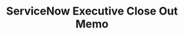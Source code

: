---
highlight: "false" 
title: "ServiceNow Executive Close Out Memo"
description: "In 2021, the ITVMO launched an OEM assessment of ServiceNow. This memo serves as an executive summary of the engagement."
url-link: "https://community.max.gov/download/attachments/2314102898/ServiceNow%20-%20Executive%20Memo%20-%20Assessment%20Closeout.pdf?api=v2"
type: "PDF"
gov-only: "true"
is-external: "false"
publication-date: "August 01, 2022"
reading-time: "5"
resource-type: "report"
filter: "acquisition-best-practices"
audience: "contracts-acquisitions"
branded-offerings: "oem-acquisition-initiatives"
---